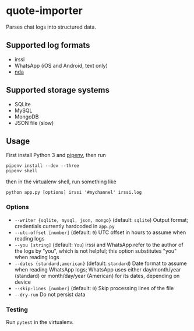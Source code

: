 # quote-importer
Parses chat logs into structured data.

## Supported log formats

 - irssi
 - WhatsApp (iOS and Android, text only)
 - [nda](https://github.com/proog/nda)

## Supported storage systems

 - SQLite
 - MySQL
 - MongoDB
 - JSON file (slow)

## Usage
First install Python 3 and [pipenv](https://docs.pipenv.org/), then run

    pipenv install --dev --three
    pipenv shell

then in the virtualenv shell, run something like

    python app.py [options] irssi '#mychannel' irssi.log

### Options

 - `--writer {sqlite, mysql, json, mongo}` (default: `sqlite`) Output format; credentials currently hardcoded in `app.py`
 - `--utc-offset [number]` (default: `0`) UTC offset in hours to assume when reading logs
 - `--you [string]` (default: `You`) irssi and WhatsApp refer to the author of the logs by "you", which is not helpful; this option substitutes "you" when reading logs
 - `--dates {standard,american}` (default: `standard`) Date format to assume when reading WhatsApp logs; WhatsApp uses either day/month/year (standard) or month/day/year (American) for its dates, depending on device
 - `--skip-lines [number]` (default: `0`) Skip processing lines of the file
 - `--dry-run` Do not persist data
 
### Testing
Run `pytest` in the virtualenv.
